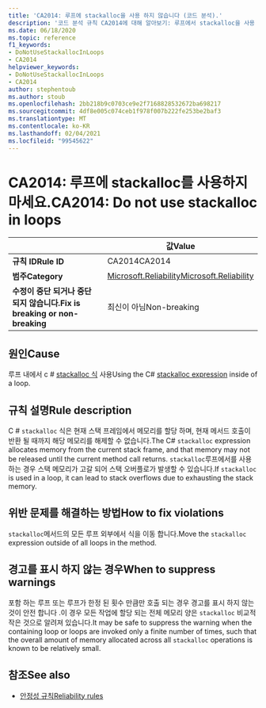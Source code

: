 ```yaml
---
title: 'CA2014: 루프에 stackalloc을 사용 하지 않습니다 (코드 분석).'
description: '코드 분석 규칙 CA2014에 대해 알아보기: 루프에서 stackalloc을 사용 하지 않습니다.'
ms.date: 06/18/2020
ms.topic: reference
f1_keywords:
- DoNotUseStackallocInLoops
- CA2014
helpviewer_keywords:
- DoNotUseStackallocInLoops
- CA2014
author: stephentoub
ms.author: stoub
ms.openlocfilehash: 2bb218b9c0703ce9e2f7168828532672ba698217
ms.sourcegitcommit: 4df8e005c074ceb1f978f007b222fe253be2baf3
ms.translationtype: MT
ms.contentlocale: ko-KR
ms.lasthandoff: 02/04/2021
ms.locfileid: "99545622"
---
```

# <a name="ca2014-do-not-use-stackalloc-in-loops"></a><span data-ttu-id="9bcd6-103">CA2014: 루프에 stackalloc를 사용하지 마세요.</span><span class="sxs-lookup"><span data-stu-id="9bcd6-103">CA2014: Do not use stackalloc in loops</span></span>

| | <span data-ttu-id="9bcd6-104">값</span><span class="sxs-lookup"><span data-stu-id="9bcd6-104">Value</span></span> |
|-|-|
| <span data-ttu-id="9bcd6-105">**규칙 ID**</span><span class="sxs-lookup"><span data-stu-id="9bcd6-105">**Rule ID**</span></span> |<span data-ttu-id="9bcd6-106">CA2014</span><span class="sxs-lookup"><span data-stu-id="9bcd6-106">CA2014</span></span>|
| <span data-ttu-id="9bcd6-107">**범주**</span><span class="sxs-lookup"><span data-stu-id="9bcd6-107">**Category**</span></span> |[<span data-ttu-id="9bcd6-108">Microsoft.Reliability</span><span class="sxs-lookup"><span data-stu-id="9bcd6-108">Microsoft.Reliability</span></span>](reliability-warnings.md)|
| <span data-ttu-id="9bcd6-109">**수정이 중단 되거나 중단 되지 않습니다.**</span><span class="sxs-lookup"><span data-stu-id="9bcd6-109">**Fix is breaking or non-breaking**</span></span> |<span data-ttu-id="9bcd6-110">최신이 아님</span><span class="sxs-lookup"><span data-stu-id="9bcd6-110">Non-breaking</span></span>|

## <a name="cause"></a><span data-ttu-id="9bcd6-111">원인</span><span class="sxs-lookup"><span data-stu-id="9bcd6-111">Cause</span></span>

<span data-ttu-id="9bcd6-112">루프 내에서 c # [stackalloc 식](../../../csharp/language-reference/operators/stackalloc.md) 사용</span><span class="sxs-lookup"><span data-stu-id="9bcd6-112">Using the C# [stackalloc expression](../../../csharp/language-reference/operators/stackalloc.md) inside of a loop.</span></span>

## <a name="rule-description"></a><span data-ttu-id="9bcd6-113">규칙 설명</span><span class="sxs-lookup"><span data-stu-id="9bcd6-113">Rule description</span></span>

<span data-ttu-id="9bcd6-114">C # `stackalloc` 식은 현재 스택 프레임에서 메모리를 할당 하며, 현재 메서드 호출이 반환 될 때까지 해당 메모리를 해제할 수 없습니다.</span><span class="sxs-lookup"><span data-stu-id="9bcd6-114">The C# `stackalloc` expression allocates memory from the current stack frame, and that memory may not be released until the current method call returns.</span></span> <span data-ttu-id="9bcd6-115">`stackalloc`루프에서를 사용 하는 경우 스택 메모리가 고갈 되어 스택 오버플로가 발생할 수 있습니다.</span><span class="sxs-lookup"><span data-stu-id="9bcd6-115">If `stackalloc` is used in a loop, it can lead to stack overflows due to exhausting the stack memory.</span></span>

## <a name="how-to-fix-violations"></a><span data-ttu-id="9bcd6-116">위반 문제를 해결하는 방법</span><span class="sxs-lookup"><span data-stu-id="9bcd6-116">How to fix violations</span></span>

<span data-ttu-id="9bcd6-117">`stackalloc`메서드의 모든 루프 외부에서 식을 이동 합니다.</span><span class="sxs-lookup"><span data-stu-id="9bcd6-117">Move the `stackalloc` expression outside of all loops in the method.</span></span>

## <a name="when-to-suppress-warnings"></a><span data-ttu-id="9bcd6-118">경고를 표시 하지 않는 경우</span><span class="sxs-lookup"><span data-stu-id="9bcd6-118">When to suppress warnings</span></span>

<span data-ttu-id="9bcd6-119">포함 하는 루프 또는 루프가 한정 된 횟수 만큼만 호출 되는 경우 경고를 표시 하지 않는 것이 안전 합니다 .이 경우 모든 작업에 할당 되는 전체 메모리 양은 `stackalloc` 비교적 작은 것으로 알려져 있습니다.</span><span class="sxs-lookup"><span data-stu-id="9bcd6-119">It may be safe to suppress the warning when the containing loop or loops are invoked only a finite number of times, such that the overall amount of memory allocated across all `stackalloc` operations is known to be relatively small.</span></span>

## <a name="see-also"></a><span data-ttu-id="9bcd6-120">참조</span><span class="sxs-lookup"><span data-stu-id="9bcd6-120">See also</span></span>

- [<span data-ttu-id="9bcd6-121">안정성 규칙</span><span class="sxs-lookup"><span data-stu-id="9bcd6-121">Reliability rules</span></span>](reliability-warnings.md)
